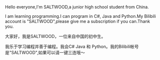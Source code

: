 Hello everyone,I'm SALTWOOD,a junior high school student from China.

I am learning programming.I can program in C#, Java and Python.My Bilibili account is "SALTWOOD",please give me a subscription if you can.Thank you.

大家好，我是SALTWOOD，一位来自中国的初中生。

我乐于学习编程并善于编程。我会C# Java 和 Python。我的Bilibili帐号是"SALTWOOD",如果可以请一键三连哦～
<!---
SALTWOOD/SALTWOOD is a ✨ special ✨ repository because its `README.md` (this file) appears on your GitHub profile.
You can click the Preview link to take a look at your changes.
--->
